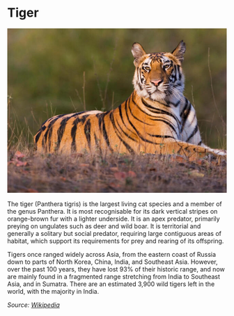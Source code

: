 # Tiger

![Tiger](../images/tiger.jpg)

The tiger (Panthera tigris) is the largest living cat species and a member of the genus Panthera. It is most recognisable for its dark vertical stripes on orange-brown fur with a lighter underside. It is an apex predator, primarily preying on ungulates such as deer and wild boar. It is territorial and generally a solitary but social predator, requiring large contiguous areas of habitat, which support its requirements for prey and rearing of its offspring.

Tigers once ranged widely across Asia, from the eastern coast of Russia down to parts of North Korea, China, India, and Southeast Asia. However, over the past 100 years, they have lost 93% of their historic range, and now are mainly found in a fragmented range stretching from India to Southeast Asia, and in Sumatra. There are an estimated 3,900 wild tigers left in the world, with the majority in India.

*Source: [Wikipedia](https://en.wikipedia.org/wiki/Tiger)*
